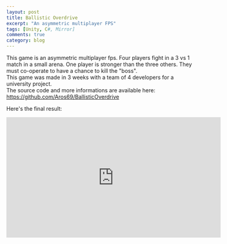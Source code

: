 ```yaml
---
layout: post
title: Ballistic Overdrive
excerpt: "An asymmetric multiplayer FPS"
tags: [Unity, C#, Mirror]
comments: true
category: blog
---
```



This game is an asymmetric multiplayer fps. Four players fight in a 3 vs 1 match in a small arena. One player is stronger than the three others. They must co-operate to have a chance to kill the "boss".  
This game was made in 3 weeks with a team of 4 developers for a university project.  
The source code and more informations are available here: https://github.com/Aros69/BallisticOverdrive

Here's the final result:
<iframe width="560" height="315" src="https://www.youtube.com/embed/mXKT1lpxIG0" frameborder="0" allow="accelerometer; autoplay; clipboard-write; encrypted-media; gyroscope; picture-in-picture" allowfullscreen></iframe>
